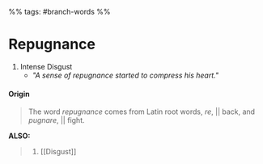 %% tags: #branch-words %%
# Repugnance
1. Intense Disgust
	- *"A sense of repugnance started to compress his heart."*

#### Origin
> The word _repugnance_ comes from Latin root words, _re_, || back, and _pugnare_, || fight.

**ALSO:**
> 1. [[Disgust]]